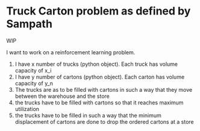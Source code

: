 # Truck Carton problem as defined by Sampath

WIP

I want to work on a reinforcement learning problem.
1. I have x number of trucks (python object). Each truck has volume capacity of x_i
2. I have y number of cartons (python object). Each carton has volume capacity of y_n
3. The trucks are as to be filled with cartons in such a way that they move between the warehouse and the store
4. the trucks have to be filled with cartons so that it reaches maximum utilization
5. the trucks have to be filled in such a way that the minimum displacement of cartons are done to drop the ordered cartons at a store
